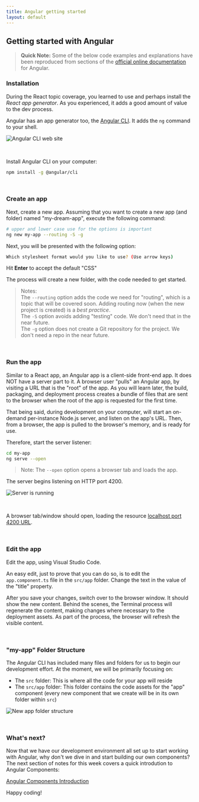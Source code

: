 ```yaml
---
title: Angular getting started
layout: default
---
```


## Getting started with Angular

> **Quick Note:** Some of the below code examples and explanations have been reproduced from sections of the [official online documentation](https://angular.io/) for Angular. 

### Installation

During the React topic coverage, you learned to use and perhaps install the *React app generator*. As you experienced, it adds a good amount of value to the dev process.

Angular has an app generator too, the [Angular CLI](https://cli.angular.io/). It adds the `ng` command to your shell. 

![Angular CLI web site](/media/angular-cli-web-site.png)

<br>

Install Angular CLI on your computer:

```bash
npm install -g @angular/cli
```

<br>

### Create an app

Next, create a new app. Assuming that you want to create a new app (and folder) named "my-dream-app", execute the following command:

```bash
# upper and lower case use for the options is important
ng new my-app --routing -S -g
```

Next, you will be presented with the following option:

```bash
Which stylesheet format would you like to use? (Use arrow keys)
```

Hit **Enter** to accept the default "CSS"


The process will create a new folder, with the code needed to get started.

> Notes:  
> The `--routing` option adds the code we need for "routing", which is a topic that will be covered soon. Adding routing now (when the new project is created) is a *best practice*.  
> The `-S` option avoids adding "testing" code. We don't need that in the near future.  
> The `-g` option does not create a Git repository for the project. We don't need a repo in the near future.

<br>

### Run the app

Similar to a React app, an Angular app is a client-side front-end app. It does NOT have a server part to it. A browser user "pulls" an Angular app, by visiting a URL that is the "root" of the app. As you will learn later, the build, packaging, and deployment process creates a bundle of files that are sent to the browser when the root of the app is requested for the first time. 

That being said, during development on your computer, will start an on-demand per-instance Node.js server, and listen on the app's URL. Then, from a browser, the app is pulled to the browser's memory, and is ready for use. 

Therefore, start the server listener:

```bash
cd my-app
ng serve --open
```

> Note: The `--open` option opens a browser tab and loads the app. 

The server begins listening on HTTP port 4200. 

![Server is running](/media/angular-server-process.png)

<br>

A browser tab/window should open, loading the resource [localhost port 4200 URL](http://localhost:4200/). 

<br>

### Edit the app

Edit the app, using Visual Studio Code.

An easy edit, just to prove that you can do so, is to edit the `app.component.ts` file in the `src/app` folder. Change the text in the value of the "title" property. 

After you save your changes, switch over to the browser window. It should show the new content. Behind the scenes, the Terminal process will regenerate the content, making changes where necessary to the deployment assets. As part of the process, the browser will refresh the visible content.


<br>

### "my-app" Folder Structure

The Angular CLI has included many files and folders for us to begin our development effort. At the moment, we will be primarily focusing on:  

* The `src` folder: This is where all the code for your app will reside
* The `src/app` folder:  This folder contains the code assets for the "app" component (every new component that we create will be in its own folder within `src`)

![New app folder structure](/media/angular-cli-project-structure-2.png)

<br>

### What's next?

Now that we have our development environment all set up to start working with Angular, why don't we dive in and start building our own components?  The next section of notes for this week covers a quick introdution to Angular Components:

[Angular Components Introduction](angular-components-1)

Happy coding!

<br>
